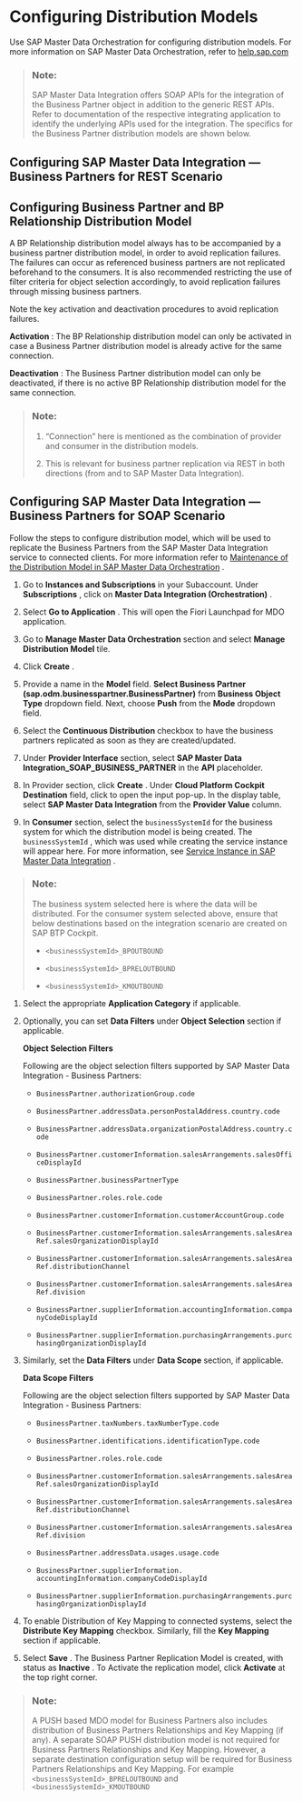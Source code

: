 <!-- loiob033b0a713984a7d85bbb79b426d40d9 -->

# Configuring Distribution Models

Use SAP Master Data Orchestration for configuring distribution models. For more information on SAP Master Data Orchestration, refer to [help.sap.com](https://help.sap.com/viewer/8ce78b673ef04cc1bcfeb01c93ef7885/CLOUD/en-US/f3fc55879f8342ee9fbafda37db36019.html) 

> ### Note:  
> SAP Master Data Integration offers SOAP APIs for the integration of the Business Partner object in addition to the generic REST APIs. Refer to documentation of the respective integrating application to identify the underlying APIs used for the integration. The specifics for the Business Partner distribution models are shown below.



<a name="loiob033b0a713984a7d85bbb79b426d40d9__configuring-sap-master-data-integration--business-partners-for-rest-scenario"/>

## Configuring SAP Master Data Integration — Business Partners for REST Scenario



<a name="loiob033b0a713984a7d85bbb79b426d40d9__configuring-business-partner-and-bp-relationship-distribution-model"/>

## Configuring Business Partner and BP Relationship Distribution Model

A BP Relationship distribution model always has to be accompanied by a business partner distribution model, in order to avoid replication failures. The failures can occur as referenced business partners are not replicated beforehand to the consumers. It is also recommended restricting the use of filter criteria for object selection accordingly, to avoid replication failures through missing business partners.

Note the key activation and deactivation procedures to avoid replication failures.

**Activation** : The BP Relationship distribution model can only be activated in case a Business Partner distribution model is already active for the same connection.

**Deactivation** : The Business Partner distribution model can only be deactivated, if there is no active BP Relationship distribution model for the same connection.

> ### Note:  
> 1.  “Connection” here is mentioned as the combination of provider and consumer in the distribution models.
> 
> 2.  This is relevant for business partner replication via REST in both directions \(from and to SAP Master Data Integration\).



<a name="loiob033b0a713984a7d85bbb79b426d40d9__configuring-sap-master-data-integration--business-partners-for-soap-scenario"/>

## Configuring SAP Master Data Integration — Business Partners for SOAP Scenario

Follow the steps to configure distribution model, which will be used to replicate the Business Partners from the SAP Master Data Integration service to connected clients. For more information refer to [Maintenance of the Distribution Model in SAP Master Data Orchestration](https://help.sap.com/docs/SAP_MASTER_DATA_INTEGRATION/8ce78b673ef04cc1bcfeb01c93ef7885/ef9398e6f60a44568d106f71ea4d5cfa.html) .

1.  Go to **Instances and Subscriptions** in your Subaccount. Under **Subscriptions** , click on **Master Data Integration \(Orchestration\)** .

2.  Select **Go to Application** . This will open the Fiori Launchpad for MDO application.

3.  Go to **Manage Master Data Orchestration** section and select **Manage Distribution Model** tile.

4.  Click **Create** .

5.  Provide a name in the **Model** field. **Select Business Partner \(sap.odm.businesspartner.BusinessPartner\)** from **Business Object Type** dropdown field. Next, choose **Push** from the **Mode** dropdown field.

6.  Select the **Continuous Distribution** checkbox to have the business partners replicated as soon as they are created/updated.

7.  Under **Provider Interface** section, select **SAP Master Data Integration\_SOAP\_BUSINESS\_PARTNER** in the **API** placeholder.

8.  In Provider section, click **Create** . Under **Cloud Platform Cockpit Destination** field, click to open the input pop-up. In the display table, select **SAP Master Data Integration** from the **Provider Value** column.

9.  In **Consumer** section, select the `businessSystemId` for the business system for which the distribution model is being created. The `businessSystemId` , which was used while creating the service instance will appear here. For more information, see [Service Instance in SAP Master Data Integration](connecting-applications-via-service-instances-e01bb46.md) .


> ### Note:  
> The business system selected here is where the data will be distributed. For the consumer system selected above, ensure that below destinations based on the integration scenario are created on SAP BTP Cockpit.
> 
> -   `<businessSystemId>_BPOUTBOUND` 
> 
> -   `<businessSystemId>_BPRELOUTBOUND` 
> 
> -   `<businessSystemId>_KMOUTBOUND` 

1.  Select the appropriate **Application Category** if applicable.

2.  Optionally, you can set **Data Filters** under **Object Selection** section if applicable.

    **Object Selection Filters** 

    Following are the object selection filters supported by SAP Master Data Integration - Business Partners:

    -   `BusinessPartner.authorizationGroup.code` 

    -   `BusinessPartner.addressData.personPostalAddress.country.code` 

    -   `BusinessPartner.addressData.organizationPostalAddress.country.code` 

    -   `BusinessPartner.customerInformation.salesArrangements.salesOfficeDisplayId` 

    -   `BusinessPartner.businessPartnerType` 

    -   `BusinessPartner.roles.role.code` 

    -   `BusinessPartner.customerInformation.customerAccountGroup.code` 

    -   `BusinessPartner.customerInformation.salesArrangements.salesAreaRef.salesOrganizationDisplayId` 

    -   `BusinessPartner.customerInformation.salesArrangements.salesAreaRef.distributionChannel` 

    -   `BusinessPartner.customerInformation.salesArrangements.salesAreaRef.division` 

    -   `BusinessPartner.supplierInformation.accountingInformation.companyCodeDisplayId` 

    -   `BusinessPartner.supplierInformation.purchasingArrangements.purchasingOrganizationDisplayId` 


3.  Similarly, set the **Data Filters** under **Data Scope** section, if applicable.

    **Data Scope Filters** 

    Following are the object selection filters supported by SAP Master Data Integration - Business Partners:

    -   `BusinessPartner.taxNumbers.taxNumberType.code` 

    -   `BusinessPartner.identifications.identificationType.code` 

    -   `BusinessPartner.roles.role.code` 

    -   `BusinessPartner.customerInformation.salesArrangements.salesAreaRef.salesOrganizationDisplayId` 

    -   `BusinessPartner.customerInformation.salesArrangements.salesAreaRef.distributionChannel` 

    -   `BusinessPartner.customerInformation.salesArrangements.salesAreaRef.division` 

    -   `BusinessPartner.addressData.usages.usage.code` 

    -   `BusinessPartner.supplierInformation. accountingInformation.companyCodeDisplayId` 

    -   `BusinessPartner.supplierInformation.purchasingArrangements.purchasingOrganizationDisplayId` 


4.  To enable Distribution of Key Mapping to connected systems, select the **Distribute Key Mapping** checkbox. Similarly, fill the **Key Mapping** section if applicable.

5.  Select **Save** . The Business Partner Replication Model is created, with status as **Inactive** . To Activate the replication model, click **Activate** at the top right corner.


> ### Note:  
> A PUSH based MDO model for Business Partners also includes distribution of Business Partners Relationships and Key Mapping \(if any\). A separate SOAP PUSH distribution model is not required for Business Partners Relationships and Key Mapping. However, a separate destination configuration setup will be required for Business Partners Relationships and Key Mapping. For example `<businessSystemId>_BPRELOUTBOUND` and `<businessSystemId>_KMOUTBOUND` 

